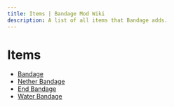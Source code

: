 ```yaml
---
title: Items | Bandage Mod Wiki
description: A list of all items that Bandage adds.
---
```


# Items

- [Bandage](Bandage.md)
- [Nether Bandage](Bandage.md#nether)
- [End Bandage](Bandage.md#end)
- [Water Bandage](Bandage.md#water)
